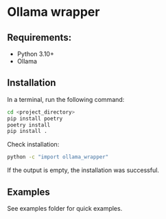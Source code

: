 # Ollama wrapper

## Requirements:

- Python 3.10+
- Ollama

## Installation

In a terminal, run the following command:

```bash
cd <project_directory>
pip install poetry
poetry install
pip install .
```

Check installation:
```bash
python -c "import ollama_wrapper"
```

If the output is empty, the installation was successful.


## Examples
See examples folder for quick examples.
